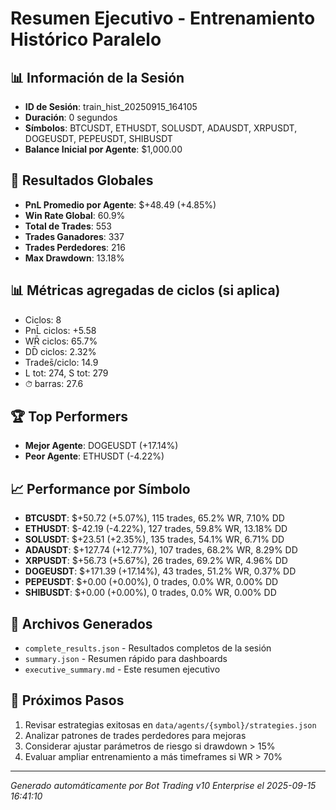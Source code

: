 # Resumen Ejecutivo - Entrenamiento Histórico Paralelo

## 📊 Información de la Sesión
- **ID de Sesión**: train_hist_20250915_164105
- **Duración**: 0 segundos
- **Símbolos**: BTCUSDT, ETHUSDT, SOLUSDT, ADAUSDT, XRPUSDT, DOGEUSDT, PEPEUSDT, SHIBUSDT
- **Balance Inicial por Agente**: $1,000.00

## 🎯 Resultados Globales
- **PnL Promedio por Agente**: $+48.49 (+4.85%)
- **Win Rate Global**: 60.9%
- **Total de Trades**: 553
- **Trades Ganadores**: 337
- **Trades Perdedores**: 216
- **Max Drawdown**: 13.18%

## 📊 Métricas agregadas de ciclos (si aplica)
- Ciclos: 8
- PnL̄ ciclos: +5.58
- WR̄ ciclos: 65.7%
- DD̄ ciclos: 2.32%
- Trades̄/ciclo: 14.9
- L tot: 274, S tot: 279
- ⏱̄ barras: 27.6


## 🏆 Top Performers
- **Mejor Agente**: DOGEUSDT (+17.14%)
- **Peor Agente**: ETHUSDT (-4.22%)

## 📈 Performance por Símbolo
- **BTCUSDT**: $+50.72 (+5.07%), 115 trades, 65.2% WR, 7.10% DD
- **ETHUSDT**: $-42.19 (-4.22%), 127 trades, 59.8% WR, 13.18% DD
- **SOLUSDT**: $+23.51 (+2.35%), 135 trades, 54.1% WR, 6.71% DD
- **ADAUSDT**: $+127.74 (+12.77%), 107 trades, 68.2% WR, 8.29% DD
- **XRPUSDT**: $+56.73 (+5.67%), 26 trades, 69.2% WR, 4.96% DD
- **DOGEUSDT**: $+171.39 (+17.14%), 43 trades, 51.2% WR, 0.37% DD
- **PEPEUSDT**: $+0.00 (+0.00%), 0 trades, 0.0% WR, 0.00% DD
- **SHIBUSDT**: $+0.00 (+0.00%), 0 trades, 0.0% WR, 0.00% DD

## 📁 Archivos Generados
- `complete_results.json` - Resultados completos de la sesión
- `summary.json` - Resumen rápido para dashboards
- `executive_summary.md` - Este resumen ejecutivo

## 🎯 Próximos Pasos
1. Revisar estrategias exitosas en `data/agents/{symbol}/strategies.json`
2. Analizar patrones de trades perdedores para mejoras
3. Considerar ajustar parámetros de riesgo si drawdown > 15%
4. Evaluar ampliar entrenamiento a más timeframes si WR > 70%

---
*Generado automáticamente por Bot Trading v10 Enterprise el 2025-09-15 16:41:10*

